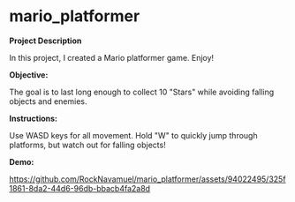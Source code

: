 # mario_platformer

**Project Description**

In this project, I created a Mario platformer game. Enjoy!

**Objective:** 

The goal is to last long enough to collect 10 "Stars" while avoiding falling objects and enemies.

**Instructions:** 

Use WASD keys for all movement. Hold "W" to quickly jump through platforms, but watch out for falling objects!

**Demo:**

https://github.com/RockNavamuel/mario_platformer/assets/94022495/325f1861-8da2-44d6-96db-bbacb4fa2a8d


